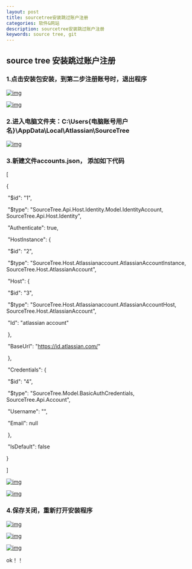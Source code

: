 ```yaml
---
layout: post
title: sourcetree安装跳过账户注册
categories: 软件&网站
description: sourcetree安装跳过账户注册
keywords: source tree, git
---
```


## source tree 安装跳过账户注册

### 1.点击安装包安装，到第二步注册账号时，退出程序

[![img](https://4.bp.blogspot.com/-7KYRoNhV554/WyPJ16UuAEI/AAAAAAAAAC0/Dc2lsGRRPoY7vok8WqHCdFGGOLuXpGSgQCEwYBhgL/s640/1.png)](https://4.bp.blogspot.com/-7KYRoNhV554/WyPJ16UuAEI/AAAAAAAAAC0/Dc2lsGRRPoY7vok8WqHCdFGGOLuXpGSgQCEwYBhgL/s1600/1.png)

[![img](https://1.bp.blogspot.com/-CrMTKkF85ys/WyPJ5GgmokI/AAAAAAAAAC8/Mctpn8XwgjY_PPUrrRMH5O3Px3odPxcDQCEwYBhgL/s640/2.png)](https://1.bp.blogspot.com/-CrMTKkF85ys/WyPJ5GgmokI/AAAAAAAAAC8/Mctpn8XwgjY_PPUrrRMH5O3Px3odPxcDQCEwYBhgL/s1600/2.png)





### 2.进入电脑文件夹：C:\Users\{电脑账号用户名}\AppData\Local\Atlassian\SourceTree

[![img](https://1.bp.blogspot.com/-T9d65d9z2bw/WyPJ4waDXvI/AAAAAAAAADU/dZEQyOCG-W4EmHimt_ABmJw3ypY1ydc9wCPcBGAYYCw/s640/3.png)](https://1.bp.blogspot.com/-T9d65d9z2bw/WyPJ4waDXvI/AAAAAAAAADU/dZEQyOCG-W4EmHimt_ABmJw3ypY1ydc9wCPcBGAYYCw/s1600/3.png)





### 3.新建文件accounts.json， 添加如下代码

[

  {

​    "$id": "1",

​    "$type": "SourceTree.Api.Host.Identity.Model.IdentityAccount, SourceTree.Api.Host.Identity",

​    "Authenticate": true,

​    "HostInstance": {

​      "$id": "2",

​      "$type": "SourceTree.Host.Atlassianaccount.AtlassianAccountInstance, SourceTree.Host.AtlassianAccount",

​      "Host": {

​        "$id": "3",

​        "$type": "SourceTree.Host.Atlassianaccount.AtlassianAccountHost, SourceTree.Host.AtlassianAccount",

​        "Id": "atlassian account"

​      },

​      "BaseUrl": "https://id.atlassian.com/"

​    },

​    "Credentials": {

​      "$id": "4",

​      "$type": "SourceTree.Model.BasicAuthCredentials, SourceTree.Api.Account",

​      "Username": "",

​      "Email": null

​    },

​    "IsDefault": false

  }

]

[![img](https://2.bp.blogspot.com/-bCGvZQN7PS0/WyPJ7NwOEEI/AAAAAAAAADY/T9CrguE0smQ8KL9kneoOnJ_eKGDHdmdLQCPcBGAYYCw/s640/4.png)](https://2.bp.blogspot.com/-bCGvZQN7PS0/WyPJ7NwOEEI/AAAAAAAAADY/T9CrguE0smQ8KL9kneoOnJ_eKGDHdmdLQCPcBGAYYCw/s1600/4.png)



[![img](https://1.bp.blogspot.com/-FnQwfNmb8cE/WyPJ-PNlHbI/AAAAAAAAADg/erGjVeRo9nkg9el2udAbsG2H3o6yV-1oQCPcBGAYYCw/s640/5.png)](https://1.bp.blogspot.com/-FnQwfNmb8cE/WyPJ-PNlHbI/AAAAAAAAADg/erGjVeRo9nkg9el2udAbsG2H3o6yV-1oQCPcBGAYYCw/s1600/5.png)

###  4.保存关闭，重新打开安装程序

[![img](https://2.bp.blogspot.com/-IfjJEYiJVY4/WyPJ8l4r5JI/AAAAAAAAADc/qBourF7Zy7ouL7x07MyVLEPzunL_qyVJgCPcBGAYYCw/s1600/6.png)](https://2.bp.blogspot.com/-IfjJEYiJVY4/WyPJ8l4r5JI/AAAAAAAAADc/qBourF7Zy7ouL7x07MyVLEPzunL_qyVJgCPcBGAYYCw/s1600/6.png)



[![img](https://3.bp.blogspot.com/-TQqEEGX_C80/WyPJ-3yf1WI/AAAAAAAAADk/oItoWbWjXT0Jzn0gSGxtc8zN_HqJTea6ACPcBGAYYCw/s1600/7.png)](https://3.bp.blogspot.com/-TQqEEGX_C80/WyPJ-3yf1WI/AAAAAAAAADk/oItoWbWjXT0Jzn0gSGxtc8zN_HqJTea6ACPcBGAYYCw/s1600/7.png)



[![img](https://4.bp.blogspot.com/-h4iX0RSe-Vg/WyPJ_OmJPDI/AAAAAAAAADk/0_gPrw18WwwigOwPbCKKPUmU5ec1fDLvACPcBGAYYCw/s640/8.png)](https://4.bp.blogspot.com/-h4iX0RSe-Vg/WyPJ_OmJPDI/AAAAAAAAADk/0_gPrw18WwwigOwPbCKKPUmU5ec1fDLvACPcBGAYYCw/s1600/8.png)



ok！！